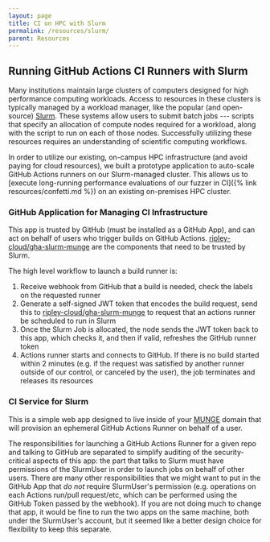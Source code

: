 ```yaml
---
layout: page
title: CI on HPC with Slurm
permalink: /resources/slurm/
parent: Resources
---
```

## Running GitHub Actions CI Runners with Slurm
Many institutions maintain large clusters of computers designed for high performance computing workloads.
Access to resources in these clusters is typically managed by a workload manager, like the popular (and open-source) [Slurm](https://slurm.schedmd.com).
These systems allow users to submit batch jobs --- scripts that specify an allocation of compute nodes required for a workload, along with the script to run on each of those nodes.
Successfully utilizing these resources requires an understanding of scientific computing workflows.

In order to utilize our existing, on-campus HPC infrastructure (and avoid paying for cloud resources), we built a prototype application to auto-scale GitHub Actions runners on our Slurm-managed cluster.
This allows us to [execute long-running performance evaluations of our fuzzer in CI]({% link resources/confetti.md %}) on an existing on-premises HPC cluster.

### GitHub Application for Managing CI Infrastructure

This app is trusted by GitHub (must be installed as a GitHub App), and can act on behalf of users who trigger builds on GitHub Actions. [ripley-cloud/gha-slurm-munge](https://github.com/ripley-cloud/gha-slurm-munge) are the components that need to be trusted by Slurm. 

The high level workflow to launch a build runner is:
1. Receive webhook from GitHub that a build is needed, check the labels on the requested runner
2. Generate a self-signed JWT token that encodes the build request, send this to [ripley-cloud/gha-slurm-munge](https://github.com/ripley-cloud/gha-slurm-munge) to request that an actions runner be scheduled to run in Slurm
3. Once the Slurm Job is allocated, the node sends the JWT token back to this app, which checks it, and then if valid, refreshes the GitHub runner token 
4. Actions runner starts and connects to GitHub. If there is no build started within 2 minutes (e.g. if the request was satisfied by another runner outside of our control, or canceled by the user), the job terminates and releases its resources

### CI Service for Slurm

This is a simple web app designed to live inside of your [MUNGE](https://dun.github.io/munge/) domain that will provision an ephemeral GitHub Actions Runner on behalf of a user.

The responsibilities for launching a GitHub Actions Runner for a given repo and talking to GitHub are separated to simplify auditing of the security-critical aspects of this app: the part that talks to Slurm must have permissions of the SlurmUser in order to launch jobs on behalf of other users. There are many other responsibilities that we might want to put in the GitHub App that *do not* require SlurmUser's permission (e.g. operations on each Actions run/pull request/etc, which can be performed using the GitHub Token passed by the webhook). If you are not doing much to change that app, it would be fine to run the two apps on the same machine, both under the SlurmUser's account, but it seemed like a better design choice for flexibility to keep this separate.
